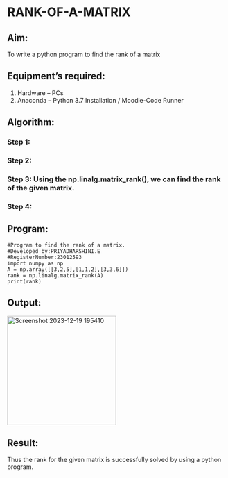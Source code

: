 # RANK-OF-A-MATRIX
## Aim:
To write a python program to find the rank of a matrix
## Equipment’s required:
1. 	Hardware – PCs
2. 	Anaconda – Python 3.7 Installation / Moodle-Code Runner
## Algorithm:
### Step 1: 
### Step 2: 
### Step 3: Using the np.linalg.matrix_rank(), we can find the rank of the given matrix.
### Step 4: 
## Program:
```
#Program to find the rank of a matrix.
#Developed by:PRIYADHARSHINI.E 
#RegisterNumber:23012593
import numpy as np
A = np.array([[3,2,5],[1,1,2],[3,3,6]])
rank = np.linalg.matrix_rank(A)
print(rank)
```
## Output:
<img width="251" alt="Screenshot 2023-12-19 195410" src="https://github.com/EPriyadharshini/RANK-OF-A-MATRIX/assets/144870831/3c64254f-2c40-4072-b68f-6b1106421810">

## Result:
Thus the rank for the given matrix is successfully solved by  using a python program.

